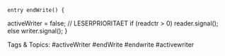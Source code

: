     entry endWrite() {
activeWriter  = false;
// LESERPRIORITAET
if (readctr > 0)    reader.signal();
else    writer.signal();    }

   Tags & Topics:
   #activeWriter
   #endWrite
   #endwrite
   #activewriter